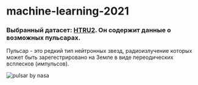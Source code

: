 # machine-learning-2021

### Выбранный датасет: [HTRU2](https://archive.ics.uci.edu/ml/datasets/HTRU2). Он содержит данные о возможных пульсарах.

Пульсар - это редкий тип нейтронных звезд, радиоизлучение которых может быть зарегестрировано на Земле в виде переодических всплесков (импульсов).

![pulsar by nasa](https://github.com/Vlad-Grachev/machine-learning-2021/blob/main/pulsar-by-nasa.gif?raw=true)
